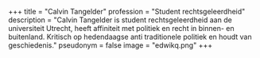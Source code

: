 +++
title = "Calvin Tangelder"
profession = "Student rechtsgeleerdheid"
description = "Calvin Tangelder is student rechtsgeleerdheid aan de universiteit Utrecht, heeft affiniteit met politiek en recht in binnen- en buitenland. Kritisch op hedendaagse anti traditionele politiek en houdt van geschiedenis."
pseudonym = false
image = "edwikq.png"
+++
